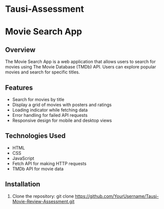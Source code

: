 # Tausi-Assessment
# Movie Search App

## Overview
The Movie Search App is a web application that allows users to search for movies using The Movie Database (TMDb) API. Users can explore popular movies and search for specific titles.

## Features
- Search for movies by title
- Display a grid of movies with posters and ratings
- Loading indicator while fetching data
- Error handling for failed API requests
- Responsive design for mobile and desktop views

## Technologies Used
- HTML
- CSS
- JavaScript
- Fetch API for making HTTP requests
- TMDb API for movie data

## Installation
1. Clone the repository:
   git clone https://github.com/YourUsername/Tausi-Movie-Review-Assessment.git